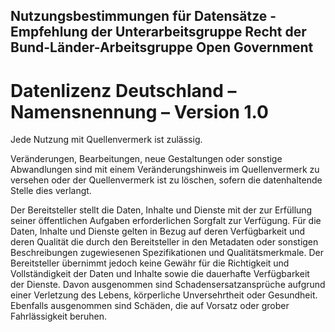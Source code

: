 ## Nutzungsbestimmungen für Datensätze - Empfehlung der Unterarbeitsgruppe Recht der Bund-Länder-Arbeitsgruppe Open Government


# Datenlizenz Deutschland – Namensnennung – Version 1.0

Jede Nutzung mit Quellenvermerk ist zulässig.

Veränderungen, Bearbeitungen, neue Gestaltungen oder sonstige Abwandlungen sind mit einem Veränderungshinweis im Quellenvermerk zu versehen oder der Quellenvermerk ist zu löschen, sofern die datenhaltende Stelle dies verlangt.

Der Bereitsteller stellt die Daten, Inhalte und Dienste mit der zur Erfüllung seiner öffentlichen Aufgaben erforderlichen Sorgfalt zur Verfügung. Für die Daten, Inhalte und Dienste gelten in Bezug auf deren Verfügbarkeit und deren Qualität die durch den Bereitsteller in den Metadaten oder sonstigen Beschreibungen zugewiesenen Spezifikationen und Qualitätsmerkmale. Der Bereitsteller übernimmt jedoch keine Gewähr für die Richtigkeit und Vollständigkeit der Daten und Inhalte sowie die dauerhafte Verfügbarkeit der Dienste. Davon ausgenommen sind Schadensersatzansprüche aufgrund einer Verletzung des Lebens, körperliche Unversehrtheit oder Gesundheit. Ebenfalls ausgenommen sind Schäden, die auf Vorsatz oder grober Fahrlässigkeit beruhen.